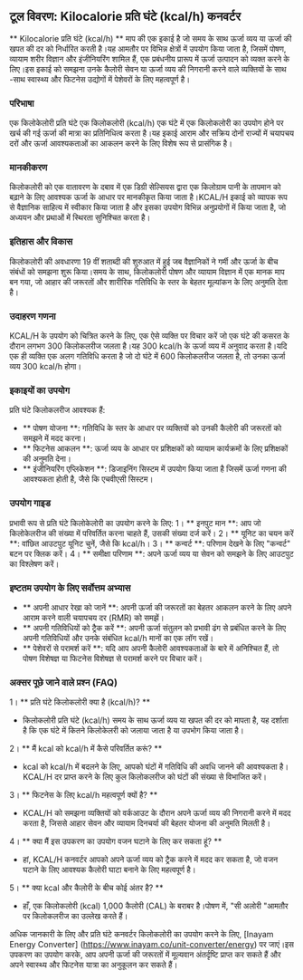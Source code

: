 ## टूल विवरण: Kilocalorie प्रति घंटे (kcal/h) कनवर्टर

** Kilocalorie प्रति घंटे (kcal/h) ** माप की एक इकाई है जो समय के साथ ऊर्जा व्यय या ऊर्जा की खपत की दर को निर्धारित करती है।यह आमतौर पर विभिन्न क्षेत्रों में उपयोग किया जाता है, जिसमें पोषण, व्यायाम शरीर विज्ञान और इंजीनियरिंग शामिल हैं, एक प्रबंधनीय प्रारूप में ऊर्जा उत्पादन को व्यक्त करने के लिए।इस इकाई को समझना उनके कैलोरी सेवन या ऊर्जा व्यय की निगरानी करने वाले व्यक्तियों के साथ -साथ स्वास्थ्य और फिटनेस उद्योगों में पेशेवरों के लिए महत्वपूर्ण है।

### परिभाषा
एक किलोकेलोरी प्रति घंटे एक किलोकलोरी (kcal/h) एक घंटे में एक किलोकलोरी का उपयोग होने पर खर्च की गई ऊर्जा की मात्रा का प्रतिनिधित्व करता है।यह इकाई आराम और सक्रिय दोनों राज्यों में चयापचय दरों और ऊर्जा आवश्यकताओं का आकलन करने के लिए विशेष रूप से प्रासंगिक है।

### मानकीकरण
किलोकलोरी को एक वातावरण के दबाव में एक डिग्री सेल्सियस द्वारा एक किलोग्राम पानी के तापमान को बढ़ाने के लिए आवश्यक ऊर्जा के आधार पर मानकीकृत किया जाता है।KCAL/H इकाई को व्यापक रूप से वैज्ञानिक साहित्य में स्वीकार किया जाता है और इसका उपयोग विभिन्न अनुप्रयोगों में किया जाता है, जो अध्ययन और प्रथाओं में स्थिरता सुनिश्चित करता है।

### इतिहास और विकास
किलोकलोरी की अवधारणा 19 वीं शताब्दी की शुरुआत में हुई जब वैज्ञानिकों ने गर्मी और ऊर्जा के बीच संबंधों को समझना शुरू किया।समय के साथ, किलोकलोरी पोषण और व्यायाम विज्ञान में एक मानक माप बन गया, जो आहार की जरूरतों और शारीरिक गतिविधि के स्तर के बेहतर मूल्यांकन के लिए अनुमति देता है।

### उदाहरण गणना
KCAL/H के उपयोग को चित्रित करने के लिए, एक ऐसे व्यक्ति पर विचार करें जो एक घंटे की कसरत के दौरान लगभग 300 किलोकलरीज जलता है।यह 300 kcal/h के ऊर्जा व्यय में अनुवाद करता है।यदि एक ही व्यक्ति एक अलग गतिविधि करता है जो दो घंटे में 600 किलोकलरीज जलता है, तो उनका ऊर्जा व्यय 300 kcal/h होगा।

### इकाइयों का उपयोग
प्रति घंटे किलोकलरीज आवश्यक हैं:
- ** पोषण योजना **: गतिविधि के स्तर के आधार पर व्यक्तियों को उनकी कैलोरी की जरूरतों को समझने में मदद करना।
- ** फिटनेस आकलन **: ऊर्जा व्यय के आधार पर प्रशिक्षकों को व्यायाम कार्यक्रमों के लिए प्रशिक्षकों की अनुमति देना।
- ** इंजीनियरिंग एप्लिकेशन **: डिजाइनिंग सिस्टम में उपयोग किया जाता है जिसमें ऊर्जा गणना की आवश्यकता होती है, जैसे कि एचवीएसी सिस्टम।

### उपयोग गाइड
प्रभावी रूप से प्रति घंटे किलोकेलोरी का उपयोग करने के लिए:
1। ** इनपुट मान **: आप जो किलोकेलरीज की संख्या में परिवर्तित करना चाहते हैं, उसकी संख्या दर्ज करें।
2। ** यूनिट का चयन करें **: वांछित आउटपुट यूनिट चुनें, जैसे कि kcal/h।
3। ** कन्वर्ट **: परिणाम देखने के लिए "कन्वर्ट" बटन पर क्लिक करें।
4। ** समीक्षा परिणाम **: अपने ऊर्जा व्यय या सेवन को समझने के लिए आउटपुट का विश्लेषण करें।

### इष्टतम उपयोग के लिए सर्वोत्तम अभ्यास
- ** अपनी आधार रेखा को जानें **: अपनी ऊर्जा की जरूरतों का बेहतर आकलन करने के लिए अपने आराम करने वाली चयापचय दर (RMR) को समझें।
- ** अपनी गतिविधियों को ट्रैक करें **: अपनी ऊर्जा संतुलन को प्रभावी ढंग से प्रबंधित करने के लिए अपनी गतिविधियों और उनके संबंधित kcal/h मानों का एक लॉग रखें।
- ** पेशेवरों से परामर्श करें **: यदि आप अपनी कैलोरी आवश्यकताओं के बारे में अनिश्चित हैं, तो पोषण विशेषज्ञ या फिटनेस विशेषज्ञ से परामर्श करने पर विचार करें।

### अक्सर पूछे जाने वाले प्रश्न (FAQ)

1। ** प्रति घंटे किलोकलोरी क्या है (kcal/h)? **
- किलोकलोरी प्रति घंटे (kcal/h) समय के साथ ऊर्जा व्यय या खपत की दर को मापता है, यह दर्शाता है कि एक घंटे में कितने किलोकेलरी को जलाया जाता है या उपभोग किया जाता है।

2। ** मैं kcal को kcal/h में कैसे परिवर्तित करूं? **
- kcal को kcal/h में बदलने के लिए, आपको घंटों में गतिविधि की अवधि जानने की आवश्यकता है।KCAL/H दर प्राप्त करने के लिए कुल किलोकलरीज को घंटों की संख्या से विभाजित करें।

3। ** फिटनेस के लिए kcal/h महत्वपूर्ण क्यों है? **
- KCAL/H को समझना व्यक्तियों को वर्कआउट के दौरान अपने ऊर्जा व्यय की निगरानी करने में मदद करता है, जिससे आहार सेवन और व्यायाम दिनचर्या की बेहतर योजना की अनुमति मिलती है।

4। ** क्या मैं इस उपकरण का उपयोग वजन घटाने के लिए कर सकता हूं? **
- हां, KCAL/H कनवर्टर आपको अपने ऊर्जा व्यय को ट्रैक करने में मदद कर सकता है, जो वजन घटाने के लिए आवश्यक कैलोरी घाटा बनाने के लिए महत्वपूर्ण है।

5। ** क्या kcal और कैलोरी के बीच कोई अंतर है? **
- हाँ, एक किलोकलोरी (kcal) 1,000 कैलोरी (CAL) के बराबर है।पोषण में, "सी अलोरी "आमतौर पर किलोकलरीज का उल्लेख करते हैं।

अधिक जानकारी के लिए और प्रति घंटे कनवर्टर किलोकलोरी का उपयोग करने के लिए, [Inayam Energy Converter] (https://www.inayam.co/unit-converter/energy) पर जाएं।इस उपकरण का उपयोग करके, आप अपनी ऊर्जा की जरूरतों में मूल्यवान अंतर्दृष्टि प्राप्त कर सकते हैं और अपने स्वास्थ्य और फिटनेस यात्रा का अनुकूलन कर सकते हैं।